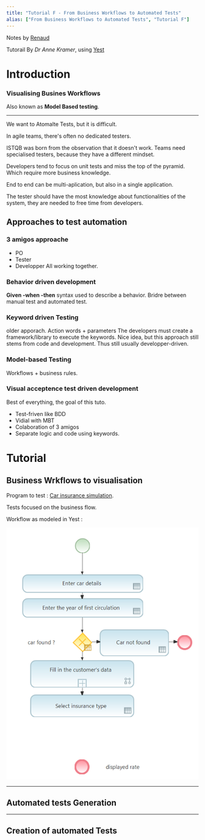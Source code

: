 ```yaml
---
title: "Tutorial F - From Business Workflows to Automated Tests"
alias: ["From Business Workflows to Automated Tests", "Tutorial F"]
---
```

Notes by [Renaud](people/Renaud.md)


Tutorail By _Dr Anne Kramer_,  using [Yest](https://marketplace.atlassian.com/apps/1221359/yest-agile-test-design-automation)

# Introduction

### Visualising Busines Workflows

Also known as **Model Based testing**.

---

We want to Atomalte Tests, but it is difficult.

In agile teams, there's often no dedicated testers.

ISTQB was born from the observation that it doesn't work. Teams need specialised testers, because they have a different mindset.

Developers tend to focus on unit tests and miss the top of the pyramid. Which require more business knowledge.

End to end can be multi-aplication, but also in a single application.

The tester should have the most knowledge about functionalities of the system, they are needed to free time from developers.

## Approaches to test automation

### 3 amigos approache
- PO
- Tester
- Developper
All working together.

### Behavior driven development

**Given -when -then** syntax used to describe a behavior.
Bridre between manual test and automated test.

### Keyword driven Testing
older apporach.
Action words + parameters
The developers must create a framework/library to execute the keywords.
Nice idea, but this approach still stems from code and development. Thus still usually developper-driven.

### Model-based Testing

Workflows + business rules.

### Visual acceptence test driven development

Best of everything, the goal of this tuto.

- Test-friven like BDD
- Vidial with MBT
- Colaboration of 3 amigos
- Separate logic and code using keywords.

# Tutorial

## Business Wrkflows to visualisation

Program to test : [Car insurance simulation](https://eur03.safelinks.protection.outlook.com/?url=https%3A%2F%2Fdemo-simulator.herokuapp.com%2F&data=05%7C01%7Crenaud.pirson%40sfpd.fgov.be%7C714366dbeafb43409be208da4490f877%7C66c008a4b56549a993c9c1e64cad2e11%7C0%7C0%7C637897686686314826%7CUnknown%7CTWFpbGZsb3d8eyJWIjoiMC4wLjAwMDAiLCJQIjoiV2luMzIiLCJBTiI6Ik1haWwiLCJXVCI6Mn0%3D%7C3000%7C%7C%7C&sdata=xQzUXQDDltuNcoyZpnXcySON9rppRoKpXjZFhbQl%2Brk%3D&reserved=0).

Tests focused on the business flow. 

Workflow as modeled in Yest :

![](Pasted%20image%2020220607100248.png)





---
## Automated tests Generation



---
## Creation of automated Tests


